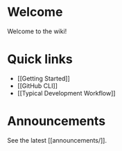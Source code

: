 
# Welcome
Welcome to the wiki!

# Quick links
* [[Getting Started]]
* [[GitHub CLI]]
* [[Typical Development Workflow]]

# Announcements
See the latest [[announcements/]].